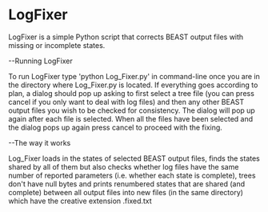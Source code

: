 LogFixer
========

LogFixer is a simple Python script that corrects BEAST output files with missing or incomplete states.

--Running LogFixer

To run LogFixer type 'python Log_Fixer.py' in command-line once you are in the directory where Log_Fixer.py is located.
If everything goes according to plan, a dialog should pop up asking to first select a tree file
(you can press cancel if you only want to deal with log files) and then any other BEAST output files you wish to be checked
for consistency. The dialog will pop up again after each file is selected. When all the files have been selected and the dialog
pops up again press cancel to proceed with the fixing.

--The way it works

Log_Fixer loads in the states of selected BEAST output files, finds the states shared by all of 
them but also checks whether log files have the same number of reported parameters (i.e. whether each state is complete), trees don't have null bytes 
and prints renumbered states that are shared (and complete) between all output files into new files (in the same directory) 
which have the creative extension .fixed.txt

